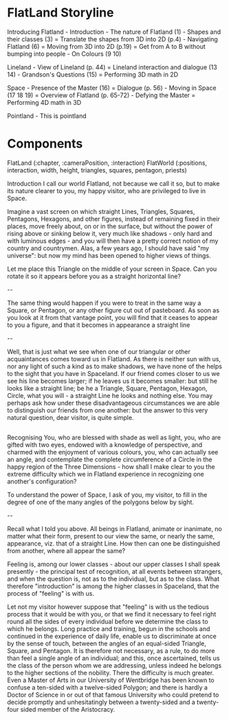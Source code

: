 FlatLand Storyline
==================

Introducing Flatland
	- Introduction
	- The nature of Flatland (1)
	- Shapes and their classes (3)
		= Translate the shapes from 3D into 2D (p.4)
	- Navigating Flatland (6)
		= Moving from 3D into 2D (p.19)
		= Get from A to B without bumping into people
	- On Colours (9 10)
	

Lineland
	- View of Lineland (p. 44)
		= Lineland interaction and dialogue (13 14)
	- Grandson's Questions (15)
		= Performing 3D math in 2D

Space 
	- Presence of the Master (16)
		= Dialogue (p. 56)
	- Moving in Space (17 18 19)
		= Overview of Flatland (p. 65-72)
	- Defying the Master 
		= Performing 4D math in 3D

Pointland
	- This is pointland
	
	
	
Components
==========

FlatLand (:chapter, :cameraPosition, :interaction)
	FlatWorld	(:positions, 
			 interaction, width, height,
			 triangles, squares, pentagon, priests)


Introduction
I call our world Flatland, not because we call it so, but to make its nature clearer to you, my happy visitor, who are privileged to live in Space.

Imagine a vast screen on which straight Lines, Triangles, Squares, Pentagons, Hexagons, and other figures, instead of remaining fixed in their places, move freely about, on or in the surface, but without the power of rising above or sinking below it, very much like shadows - only hard and with luminous edges - and you will then have a pretty correct notion of my country and countrymen. Alas, a few years ago, I should have said "my universe": but now my mind has been opened to higher views of things.

Let me place this Triangle on the middle of your screen in Space. Can you rotate it so it appears before you as a straight horizontal line? 

--

The same thing would happen if you were to treat in the same way a Square, or Pentagon, or any other figure cut out of pasteboard. As soon as you look at it from that vantage point, you will find that it ceases to appear to you a figure, and that it becomes in appearance a straight line

--

Well, that is just what we see when one of our triangular or other acquaintances comes toward us in Flatland. As there is neither sun with us, nor any light of such a kind as to make shadows, we have none of the helps to the sight that you have in Spaceland. If our friend comes closer to us we see his line becomes larger; if he leaves us it becomes smaller: but still he looks like a straight line; be he a Triangle, Square, Pentagon, Hexagon, Circle, what you will - a straight Line he looks and nothing else. You may perhaps ask how under these disadvantageous circumstances we are able to distinguish our friends from one another: but the answer to this very natural question, dear visitor, is quite simple. 

##
Recognising
You, who are blessed with shade as well as light, you, who are gifted with two eyes, endowed with a knowledge of perspective, and charmed with the enjoyment of various colours, you, who can actually see an angle, and contemplate the complete circumference of a Circle in the happy region of the Three Dimensions - how shall I make clear to you the extreme difficulty which we in Flatland experience in recognizing one another's configuration?

To understand the power of Space, I ask of you, my visitor, to fill in the degree of one of the many angles of the polygons below by sight. 

--

Recall what I told you above. All beings in Flatland, animate or inanimate, no matter what their form, present to our view the same, or nearly the same, appearance, viz. that of a straight Line. How then can one be distinguished from another, where all appear the same?

Feeling is, among our lower classes - about our upper classes I shall speak presently - the principal test of recognition, at all events between strangers, and when the question is, not as to the individual, but as to the class. What therefore "introduction" is among the higher classes in Spaceland, that the process of "feeling" is with us. 

Let not my visitor however suppose that "feeling" is with us the tedious process that it would be with you, or that we find it necessary to feel right round all the sides of every individual before we determine the class to which he belongs. Long practice and training, begun in the schools and continued in the experience of daily life, enable us to discriminate at once by the sense of touch, between the angles of an equal-sided Triangle, Square, and Pentagon. It is therefore not necessary, as a rule, to do more than feel a single angle of an individual; and this, once ascertained, tells us the class of the person whom we are addressing, unless indeed he belongs to the higher sections of the nobility. There the difficulty is much greater. Even a Master of Arts in our University of Wentbridge has been known to confuse a ten-sided with a twelve-sided Polygon; and there is hardly a Doctor of Science in or out of that famous University who could pretend to decide promptly and unhesitatingly between a twenty-sided and a twenty-four sided member of the Aristocracy.

